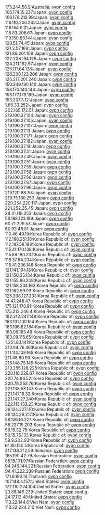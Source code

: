 173.244.56.9:Australia: [ovpn config](vpn/173_244_56_9.ovpn)  
106.174.15.237:Japan: [ovpn config](vpn/106_174_15_237.ovpn)  
106.176.212.99:Japan: [ovpn config](vpn/106_176_212_99.ovpn)  
118.110.206.242:Japan: [ovpn config](vpn/118_110_206_242.ovpn)  
118.154.9.31:Japan: [ovpn config](vpn/118_154_9_31.ovpn)  
118.83.206.67:Japan: [ovpn config](vpn/118_83_206_67.ovpn)  
119.150.86.144:Japan: [ovpn config](vpn/119_150_86_144.ovpn)  
120.51.74.45:Japan: [ovpn config](vpn/120_51_74_45.ovpn)  
121.2.57.166:Japan: [ovpn config](vpn/121_2_57_166.ovpn)  
121.86.201.109:Japan: [ovpn config](vpn/121_86_201_109.ovpn)  
122.208.194.129:Japan: [ovpn config](vpn/122_208_194_129.ovpn)  
124.211.192.57:Japan: [ovpn config](vpn/124_211_192_57.ovpn)  
126.117.64.128:Japan: [ovpn config](vpn/126_117_64_128.ovpn)  
126.208.123.206:Japan: [ovpn config](vpn/126_208_123_206.ovpn)  
126.217.201.240:Japan: [ovpn config](vpn/126_217_201_240.ovpn)  
150.249.190.149:Japan: [ovpn config](vpn/150_249_190_149.ovpn)  
153.170.140.144:Japan: [ovpn config](vpn/153_170_140_144.ovpn)  
153.177.179.189:Japan: [ovpn config](vpn/153_177_179_189.ovpn)  
153.207.3.12:Japan: [ovpn config](vpn/153_207_3_12.ovpn)  
1.66.33.252:Japan: [ovpn config](vpn/1_66_33_252.ovpn)  
202.165.172.51:Japan: [ovpn config](vpn/202_165_172_51.ovpn)  
219.100.37.104:Japan: [ovpn config](vpn/219_100_37_104.ovpn)  
219.100.37.105:Japan: [ovpn config](vpn/219_100_37_105.ovpn)  
219.100.37.107:Japan: [ovpn config](vpn/219_100_37_107.ovpn)  
219.100.37.13:Japan: [ovpn config](vpn/219_100_37_13.ovpn)  
219.100.37.177:Japan: [ovpn config](vpn/219_100_37_177.ovpn)  
219.100.37.182:Japan: [ovpn config](vpn/219_100_37_182.ovpn)  
219.100.37.19:Japan: [ovpn config](vpn/219_100_37_19.ovpn)  
219.100.37.31:Japan: [ovpn config](vpn/219_100_37_31.ovpn)  
219.100.37.49:Japan: [ovpn config](vpn/219_100_37_49.ovpn)  
219.100.37.51:Japan: [ovpn config](vpn/219_100_37_51.ovpn)  
219.100.37.55:Japan: [ovpn config](vpn/219_100_37_55.ovpn)  
219.100.37.58:Japan: [ovpn config](vpn/219_100_37_58.ovpn)  
219.100.37.86:Japan: [ovpn config](vpn/219_100_37_86.ovpn)  
219.100.37.87:Japan: [ovpn config](vpn/219_100_37_87.ovpn)  
219.100.37.96:Japan: [ovpn config](vpn/219_100_37_96.ovpn)  
219.120.88.70:Japan: [ovpn config](vpn/219_120_88_70.ovpn)  
219.75.160.253:Japan: [ovpn config](vpn/219_75_160_253.ovpn)  
220.254.220.117:Japan: [ovpn config](vpn/220_254_220_117.ovpn)  
221.252.35.45:Japan: [ovpn config](vpn/221_252_35_45.ovpn)  
24.41.119.253:Japan: [ovpn config](vpn/24_41_119_253.ovpn)  
58.188.123.189:Japan: [ovpn config](vpn/58_188_123_189.ovpn)  
60.71.229.57:Japan: [ovpn config](vpn/60_71_229_57.ovpn)  
60.93.48.81:Japan: [ovpn config](vpn/60_93_48_81.ovpn)  
110.46.49.19:Korea Republic of: [ovpn config](vpn/110_46_49_19.ovpn)  
112.168.251.18:Korea Republic of: [ovpn config](vpn/112_168_251_18.ovpn)  
112.187.58.188:Korea Republic of: [ovpn config](vpn/112_187_58_188.ovpn)  
115.41.170.138:Korea Republic of: [ovpn config](vpn/115_41_170_138.ovpn)  
115.86.180.202:Korea Republic of: [ovpn config](vpn/115_86_180_202.ovpn)  
118.37.64.234:Korea Republic of: [ovpn config](vpn/118_37_64_234.ovpn)  
118.41.236.148:Korea Republic of: [ovpn config](vpn/118_41_236_148.ovpn)  
121.141.194.18:Korea Republic of: [ovpn config](vpn/121_141_194_18.ovpn)  
121.150.35.134:Korea Republic of: [ovpn config](vpn/121_150_35_134.ovpn)  
121.155.86.248:Korea Republic of: [ovpn config](vpn/121_155_86_248.ovpn)  
121.158.234.163:Korea Republic of: [ovpn config](vpn/121_158_234_163.ovpn)  
121.162.59.93:Korea Republic of: [ovpn config](vpn/121_162_59_93.ovpn)  
125.208.127.233:Korea Republic of: [ovpn config](vpn/125_208_127_233.ovpn)  
14.47.248.47:Korea Republic of: [ovpn config](vpn/14_47_248_47.ovpn)  
175.121.178.81:Korea Republic of: [ovpn config](vpn/175_121_178_81.ovpn)  
175.212.246.4:Korea Republic of: [ovpn config](vpn/175_212_246_4.ovpn)  
182.212.247.149:Korea Republic of: [ovpn config](vpn/182_212_247_149.ovpn)  
183.101.100.154:Korea Republic of: [ovpn config](vpn/183_101_100_154.ovpn)  
183.106.82.184:Korea Republic of: [ovpn config](vpn/183_106_82_184.ovpn)  
183.96.185.49:Korea Republic of: [ovpn config](vpn/183_96_185_49.ovpn)  
183.99.115.65:Korea Republic of: [ovpn config](vpn/183_99_115_65.ovpn)  
1.251.93.141:Korea Republic of: [ovpn config](vpn/1_251_93_141.ovpn)  
210.94.76.46:Korea Republic of: [ovpn config](vpn/210_94_76_46.ovpn)  
211.114.109.165:Korea Republic of: [ovpn config](vpn/211_114_109_165.ovpn)  
211.48.60.90:Korea Republic of: [ovpn config](vpn/211_48_60_90.ovpn)  
218.148.75.145:Korea Republic of: [ovpn config](vpn/218_148_75_145.ovpn)  
219.255.128.225:Korea Republic of: [ovpn config](vpn/219_255_128_225.ovpn)  
220.116.226.67:Korea Republic of: [ovpn config](vpn/220_116_226_67.ovpn)  
220.74.84.52:Korea Republic of: [ovpn config](vpn/220_74_84_52.ovpn)  
220.78.253.76:Korea Republic of: [ovpn config](vpn/220_78_253_76.ovpn)  
221.138.58.147:Korea Republic of: [ovpn config](vpn/221_138_58_147.ovpn)  
221.147.19.32:Korea Republic of: [ovpn config](vpn/221_147_19_32.ovpn)  
221.147.27.240:Korea Republic of: [ovpn config](vpn/221_147_27_240.ovpn)  
222.113.133.23:Korea Republic of: [ovpn config](vpn/222_113_133_23.ovpn)  
39.124.227.110:Korea Republic of: [ovpn config](vpn/39_124_227_110.ovpn)  
39.124.29.217:Korea Republic of: [ovpn config](vpn/39_124_29_217.ovpn)  
58.126.16.227:Korea Republic of: [ovpn config](vpn/58_126_16_227.ovpn)  
58.227.19.203:Korea Republic of: [ovpn config](vpn/58_227_19_203.ovpn)  
59.15.32.79:Korea Republic of: [ovpn config](vpn/59_15_32_79.ovpn)  
59.15.75.133:Korea Republic of: [ovpn config](vpn/59_15_75_133.ovpn)  
59.9.202.93:Korea Republic of: [ovpn config](vpn/59_9_202_93.ovpn)  
61.80.150.5:Korea Republic of: [ovpn config](vpn/61_80_150_5.ovpn)  
217.138.212.58:Romania: [ovpn config](vpn/217_138_212_58.ovpn)  
185.190.42.79:Russian Federation: [ovpn config](vpn/185_190_42_79.ovpn)  
85.15.101.97:Russian Federation: [ovpn config](vpn/85_15_101_97.ovpn)  
94.245.144.221:Russian Federation: [ovpn config](vpn/94_245_144_221.ovpn)  
94.41.222.239:Russian Federation: [ovpn config](vpn/94_41_222_239.ovpn)  
171.6.193.14:Thailand: [ovpn config](vpn/171_6_193_14.ovpn)  
107.148.4.157:United States: [ovpn config](vpn/107_148_4_157.ovpn)  
172.110.224.104:United States: [ovpn config](vpn/172_110_224_104.ovpn)  
23.88.149.239:United States: [ovpn config](vpn/23_88_149_239.ovpn)  
24.17.113.48:United States: [ovpn config](vpn/24_17_113_48.ovpn)  
113.22.144.6:Viet Nam: [ovpn config](vpn/113_22_144_6.ovpn)  
113.22.224.216:Viet Nam: [ovpn config](vpn/113_22_224_216.ovpn)  
